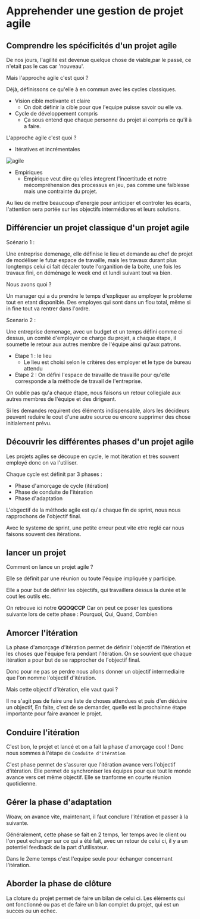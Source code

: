 # Apprehender une gestion de projet agile

## Comprendre les spécificités d'un projet agile

De nos jours, l'agilité est devenue quelque chose de viable,par le passé, ce n'etait pas le cas car 'nouveau'.

Mais l'approche agile c'est quoi ?

Déjà, définissons ce qu'elle à en commun avec les cycles classiques.

- Vision cible motivante et claire
  - On doit définir la cible pour que l'equipe puisse savoir ou elle va.
- Cycle de développement compris
  - Ça sous entend que chaque personne du projet ai compris ce qu'il à a faire.

L'approche agile c'est quoi ?

- Itératives et incrémentales

![agile](/img/agile1.png)

- Empiriques
  - Empirique veut dire qu'elles integrent l'incertitude et notre mécompréhension des processus en jeu, pas comme une faiblesse mais une contrainte du projet.

Au lieu de mettre beaucoup d'energie pour anticiper et controler les écarts, l'attention sera portée sur les objectifs intermédiares et leurs solutions.

## Différencier un projet classique d'un projet agile

Scénario 1 : 

Une entreprise demenage, elle définise le lieu et demande au chef de projet de modéliser le futur espace de travaille, mais les travaux durant plus longtemps celui ci fait décaler toute l'organition de la boite, une fois les travaux fini, on déménage le week end et lundi suivant tout va bien.

Nous avons quoi ?

Un manager qui a du prendre le temps d'expliquer au employer le probleme tout en etant disponible. Des employes qui sont dans un flou total, même si in fine tout va rentrer dans l'ordre.

Scenario 2 :

Une entreprise demenage, avec un budget et un temps défini comme ci dessus, un comité d'employer ce charge du projet, a chaque étape, il soumette le retour aux autres membre de l'équipe ainsi qu'aux patrons.
- Etape 1 : le lieu
  - Le lieu est choisi selon le critères des employer et le type de bureau attendu
- Etape 2 : On défini l'espace de travaille de travaille pour qu'elle corresponde a la méthode de travail de l'entreprise.

On oublie pas qu'a chaque étape, nous faisons un retour collegiale aux autres membres de l'équipe et des dirigeant.

Si les demandes requirent des éléments indispensable, alors les décideurs peuvent reduire le cout d'une autre source ou encore supprimer des chose initialement prévu.

## Découvrir les différentes phases d'un projet agile

Les projets agiles se découpe en cycle, le mot itération et très souvent employé donc on va l'utiliser.

Chaque cycle est définit par 3 phases :

- Phase d'amorçage de cycle (itération)
- Phase de conduite de l'itération
- Phase d'adaptation

L'obgectif de la méthode agile est qu'a chaque fin de sprint, nous nous rapprochons de l'objectif final.

Avec le systeme de sprint, une petite erreur peut vite etre reglé car nous faisons souvent des itérations.

## lancer un projet

Comment on lance un projet agile ?

Elle se définit par une réunion ou toute l'équipe impliquée y participe.

Elle a pour but de définir les objectifs, qui travaillera dessus la durée et le cout les outils etc.

On retrouve ici notre **QQOQCCP** Car on peut ce poser les questions suivante lors de cette phase : Pourquoi, Qui, Quand, Combien


## Amorcer l'itération

La phase d'amorçage d'itération permet de définir l'objectif de l'itération et les choses que l'équipe fera pendant l'itération. On se souvient que chaque itération a pour but de se rapprocher de l'objectif final.

Donc pour ne pas se perdre nous allons donner un objectif intermediaire que l'on nomme l'objectif d'itération.

Mais cette objectif d'itération, elle vaut quoi ?

Il ne s'agit pas de faire une liste de choses attendues et puis d'en déduire un objectif, En faite, c'est de se demander, quelle est la prochainne étape importante pour faire avancer le projet.

## Conduire l'itération

C'est bon, le projet et lancé et on a fait la phase d'amorçage cool ! Donc nous sommes à l'étape de `Conduite d'itération`

C'est phase permet de s'assurer que l'itération avance vers l'objectif d'itération.
Elle permet de synchroniser les équipes pour que tout le monde avance vers cet même objectif. Elle se tranforme en courte réunion quotidienne.

## Gérer la phase d'adaptation

Woaw, on avance vite, maintenant, il faut conclure l'itération et passer à la suivante.

Généralement, cette phase se fait en 2 temps, 1er temps avec le client ou l'on peut echanger sur ce qui a été fait, avec un retour de celui ci, il y a un potentiel feedback de la part d'utilisateur. 

Dans le 2eme temps c'est l'equipe seule pour échanger concernant l'itération.

## Aborder la phase de clôture

La cloture du projet permet de faire un bilan de celui ci. Les éléments qui ont fonctionné ou pas et de faire un bilan complet du projet, qui est un succes ou un echec. 